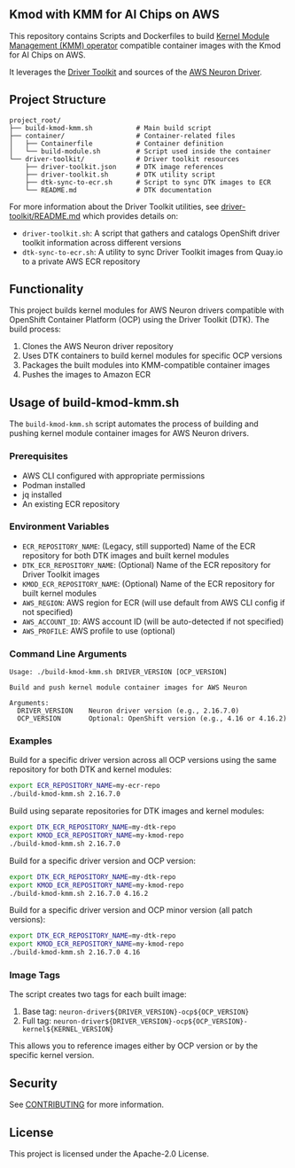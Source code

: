 ## Kmod with KMM for AI Chips on AWS

This repository contains Scripts and Dockerfiles to build 
[Kernel Module Management (KMM) operator](https://docs.redhat.com/en/documentation/openshift_container_platform/4.18/html/specialized_hardware_and_driver_enablement/kernel-module-management-operator) 
compatible container images with the Kmod for AI Chips on AWS.

It leverages the 
[Driver Toolkit](https://docs.redhat.com/en/documentation/openshift_container_platform/4.18/html/specialized_hardware_and_driver_enablement/driver-toolkit#about-driver-toolkit_driver-toolkit) 
and sources of the 
[AWS Neuron Driver](https://awsdocs-neuron.readthedocs-hosted.com/en/latest/release-notes/runtime/aws-neuronx-dkms/index.html).

## Project Structure

```
project_root/
├── build-kmod-kmm.sh           # Main build script
├── container/                  # Container-related files
│   ├── Containerfile           # Container definition
│   └── build-module.sh         # Script used inside the container
└── driver-toolkit/             # Driver toolkit resources
    ├── driver-toolkit.json     # DTK image references
    ├── driver-toolkit.sh       # DTK utility script
    ├── dtk-sync-to-ecr.sh      # Script to sync DTK images to ECR
    └── README.md               # DTK documentation
```

For more information about the Driver Toolkit utilities, see [driver-toolkit/README.md](driver-toolkit/README.md) which provides details on:
- `driver-toolkit.sh`: A script that gathers and catalogs OpenShift driver toolkit information across different versions
- `dtk-sync-to-ecr.sh`: A utility to sync Driver Toolkit images from Quay.io to a private AWS ECR repository

## Functionality

This project builds kernel modules for AWS Neuron drivers compatible with OpenShift Container Platform (OCP) using the Driver Toolkit (DTK). The build process:

1. Clones the AWS Neuron driver repository
2. Uses DTK containers to build kernel modules for specific OCP versions
3. Packages the built modules into KMM-compatible container images
4. Pushes the images to Amazon ECR

## Usage of build-kmod-kmm.sh

The `build-kmod-kmm.sh` script automates the process of building and pushing kernel module container images for AWS Neuron drivers.

### Prerequisites

- AWS CLI configured with appropriate permissions
- Podman installed
- jq installed
- An existing ECR repository

### Environment Variables

- `ECR_REPOSITORY_NAME`: (Legacy, still supported) Name of the ECR repository for both DTK images and built kernel modules
- `DTK_ECR_REPOSITORY_NAME`: (Optional) Name of the ECR repository for Driver Toolkit images
- `KMOD_ECR_REPOSITORY_NAME`: (Optional) Name of the ECR repository for built kernel modules
- `AWS_REGION`: AWS region for ECR (will use default from AWS CLI config if not specified)
- `AWS_ACCOUNT_ID`: AWS account ID (will be auto-detected if not specified)
- `AWS_PROFILE`: AWS profile to use (optional)

### Command Line Arguments

```
Usage: ./build-kmod-kmm.sh DRIVER_VERSION [OCP_VERSION]

Build and push kernel module container images for AWS Neuron

Arguments:
  DRIVER_VERSION    Neuron driver version (e.g., 2.16.7.0)
  OCP_VERSION       Optional: OpenShift version (e.g., 4.16 or 4.16.2)
```

### Examples

Build for a specific driver version across all OCP versions using the same repository for both DTK and kernel modules:
```bash
export ECR_REPOSITORY_NAME=my-ecr-repo
./build-kmod-kmm.sh 2.16.7.0
```

Build using separate repositories for DTK images and kernel modules:
```bash
export DTK_ECR_REPOSITORY_NAME=my-dtk-repo
export KMOD_ECR_REPOSITORY_NAME=my-kmod-repo
./build-kmod-kmm.sh 2.16.7.0
```

Build for a specific driver version and OCP version:
```bash
export DTK_ECR_REPOSITORY_NAME=my-dtk-repo
export KMOD_ECR_REPOSITORY_NAME=my-kmod-repo
./build-kmod-kmm.sh 2.16.7.0 4.16.2
```

Build for a specific driver version and OCP minor version (all patch versions):
```bash
export DTK_ECR_REPOSITORY_NAME=my-dtk-repo
export KMOD_ECR_REPOSITORY_NAME=my-kmod-repo
./build-kmod-kmm.sh 2.16.7.0 4.16
```

### Image Tags

The script creates two tags for each built image:

1. Base tag: `neuron-driver${DRIVER_VERSION}-ocp${OCP_VERSION}`
2. Full tag: `neuron-driver${DRIVER_VERSION}-ocp${OCP_VERSION}-kernel${KERNEL_VERSION}`

This allows you to reference images either by OCP version or by the specific kernel version.

## Security

See [CONTRIBUTING](CONTRIBUTING.md#security-issue-notifications) for more information.

## License

This project is licensed under the Apache-2.0 License.
